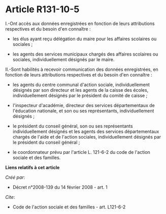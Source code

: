 # Article R131-10-5

I.-Ont accès aux données enregistrées en fonction de leurs attributions respectives et du besoin d'en connaître :

- les élus ayant reçu délégation du maire pour les affaires scolaires ou sociales ;

- les agents des services municipaux chargés des affaires scolaires ou sociales, individuellement désignés par le maire. 

II.-Sont habilités à recevoir communication des données enregistrées, en fonction de leurs attributions respectives et du
besoin d'en connaître :

- les agents du centre communal d'action sociale, individuellement désignés par son directeur et les agents de la caisse des
écoles, individuellement désignés par le président du comité de caisse ;

- l'inspecteur d'académie, directeur des services départementaux de l'éducation nationale, et son ou ses représentants,
individuellement désignés ;

- le président du conseil général, son ou ses représentants individuellement désignés et les agents des services
départementaux chargés de l'aide et de l'action sociales, individuellement désignés par le président du conseil général ;

- le coordonnateur prévu par l'article L. 121-6-2 du code de l'action sociale et des familles.

**Liens relatifs à cet article**

_Créé par_:

  - Décret n°2008-139 du 14 février 2008 - art. 1

_Cite_:

  - Code de l'action sociale et des familles - art. L121-6-2
